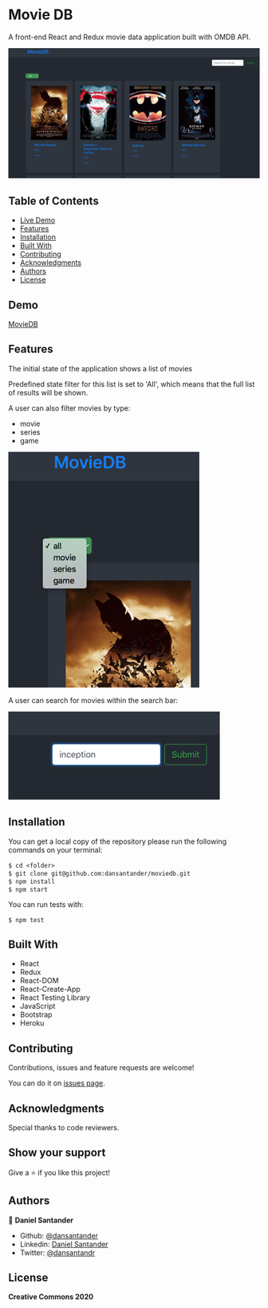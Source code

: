 # Movie DB
A front-end React and Redux movie data application built with OMDB API.

![cover](./public/moviesCover.png)

## Table of Contents

* [Live Demo](#demo)
* [Features](#features)
* [Installation](#installation)
* [Built With](#built-with)
* [Contributing](#contributing)
* [Acknowledgments](#acknowledgments)
* [Authors](#author)
* [License](#license)

## Demo

[MovieDB](https://moviedb-2729.herokuapp.com/)

## Features

The initial state of the application shows a list of movies

Predefined state filter for this list is set to 'All', which means that the full list of results will be shown.

A user can also filter movies by type:
- movie
- series
- game

![filter](./public/filterSS.png)

A user can search for movies within the search bar:

![search](./public/searchSS.png)

## Installation

You can get a local copy of the repository please run the following commands on your terminal:
```
$ cd <folder>
$ git clone git@github.com:dansantander/moviedb.git
$ npm install
$ npm start
```

You can run tests with:
```
$ npm test
```

## Built With
- React
- Redux
- React-DOM
- React-Create-App
- React Testing Library
- JavaScript
- Bootstrap
- Heroku

## Contributing

Contributions, issues and feature requests are welcome!

You can do it on [issues page](issues/).

## Acknowledgments

Special thanks to code reviewers.

## Show your support

Give a ⭐️ if you like this project!

## Authors

👤 **Daniel Santander**

- Github: [@dansantander](https://github.com/dansantander)
- Linkedin: [Daniel Santander](https://www.linkedin.com/in/daniel-santander)
- Twitter: [@dansantandr](https://twitter.com/dansantandr)

## License

<strong>Creative Commons 2020</strong>